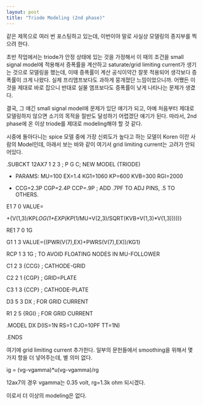 ```yaml
---
layout: post
title: "Triode Modeling (2nd phase)"
---
```



같은 제목으로 여러 번 포스팅하고 있는데, 이번이야 말로 사실상 모델링의 종지부를 찍으려 한다.




초반 작업에서는 triode가 안정 상태에 있는 것을 가정해서 이 때의 조건을 small signal model에 적용해서 증폭률을 계산하고 saturate/grid limiting current가 생기는 것으로 모델링을 했는데, 이때 증폭률이 계산 공식이약간 잘못 적용되어 생각보다 증폭률이 크게 나왔다. 실제 프리앰프보다도 과하게 뭉개졌단 느낌이었으니까. 어쨌든 이것을 제대로 바로 잡으니 반대로 실물 앰프보다도 증폭률이 낮게 나타나는 문제가 생겼다. 




결국, 그 얘긴 small signal model에 문제가 있단 얘기가 되고, 아예 처음부터 제대로 모델링하지 않으면 소기의 목적을 절반도 달성하기 어렵겠단 얘기가 된다. 따라서, 2nd phase에 온 이상 triode를 제대로 modeling해야 할 것 같다.




시중에 돌아다니는 spice 모델 중에 가장 신뢰도가 높다고 하는 모델이 Koren 이란 사람의 Model인데, 아래서 보는 바와 같이 여기서 grid limiting current는 고려가 안되어있다. 




.SUBCKT 12AX7 1 2 3 ; P G C; NEW MODEL (TRIODE) 

+ PARAMS: MU=100 EX=1.4 KG1=1060 KP=600 KVB=300 RGI=2000 

+ CCG=2.3P CGP=2.4P CCP=.9P ; ADD .7PF TO ADJ PINS, .5 TO OTHERS. 

E1 7 0 VALUE= 

+{V(1,3)/KP*LOG(1+EXP(KP*(1/MU+V(2,3)/SQRT(KVB+V(1,3)*V(1,3)))))} 

RE1 7 0 1G 

G1 1 3 VALUE={(PWR(V(7),EX)+PWRS(V(7),EX))/KG1} 

RCP 1 3 1G ; TO AVOID FLOATING NODES IN MU-FOLLOWER 

C1 2 3 {CCG} ; CATHODE-GRID 

C2 2 1 {CGP} ; GRID=PLATE 

C3 1 3 {CCP} ; CATHODE-PLATE 

D3 5 3 DX ; FOR GRID CURRENT 

R1 2 5 {RGI} ; FOR GRID CURRENT 

.MODEL DX D(IS=1N RS=1 CJO=10PF TT=1N) 

.ENDS




여기에 grid limiting current 추가한다. 일부의 문헌들에서 smoothing을 위해서 몇 가지 항을 더 넣어주는데, 별 의미 없다.




ig = (vg-vgamma)*u(vg-vgamma)/rg




12ax7의 경우 vgamma는 0.35 volt, rg=1.3k ohm 되시겠다.




이로서 더 이상의 modeling은 없다.






